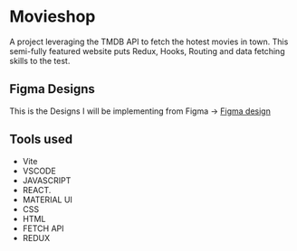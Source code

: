 # Movieshop
A project leveraging the TMDB API to fetch the hotest movies in town. This semi-fully featured website puts Redux, Hooks, Routing and data fetching skills to the test.

## Figma Designs
This is the Designs I will be implementing from Figma -> [Figma design](https://www.figma.com/file/tVfgoNfhYkQaUkh8LGqRab/MovieBox-(Community)?type=design&node-id=1220-324&mode=design&t=x7uQxkQ1VkIaxCbw-0) 


## Tools used
- Vite
- VSCODE
- JAVASCRIPT
- REACT.
- MATERIAL UI
- CSS
- HTML
- FETCH API
- REDUX
